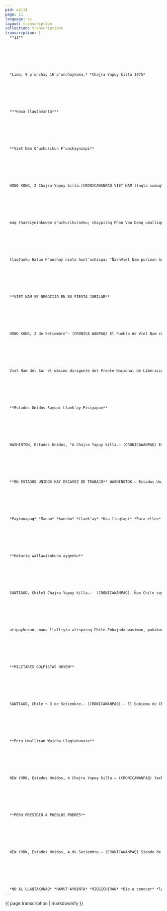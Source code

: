 ```yaml
---
pid: obj14
page: 11
language: es
layout: transcription
collection: transcriptions
transcription: |
  **11**
  
  
  
  
  
  
  
  *Lima, 9 p’unchay 16 p’unchaykama,* *Chajra Yapuy killa 1975*
  
  
  
  
  
  
  
  ***Hawa llaqtamanta***
  
  
  
  
  
  
  
  **Viet Nam Q'uchurikun P'unchayninpi**
  
  
  
  
  
  
  
  HONG KONG, 2 Chajra Yapuy killa.(CRONICAWANPAQ VIET NAM llaqta sumaqta hunt'achishan Llaqtankuq Qespichisqankuta, kinschunka watamanñan purishan mitmaynin p’anpachasqanku. Chinchay suyu Viet Nampi chay Hatun P'unchayninkuta yuyarispataq, Hanoi umalliq llaqtapi, su
  
  
  
  
  
  
  
  maq thaskiyninkuwan q'uchurikuranku; chaypitaq Phan Van Donq umalliqnin niran: "Allintañan nawpachiyku llaqtaykuq hamut'ayninta, lliw Viet Nam llaqta, ch’ullachakunanpaq" Kikillantaqmi, Qollasuyu Viet Nammanta, Frente Nacional de Liberacion kuraq umalliqnin Nguyen Huu Tho nillantaq, kay
  
  
  
  
  
  
  
  llaqtanku Hatun P'unchay ninta hunt'achispa: "ÑarnViet Nam purinan ñanmi mast'arisqaña kashan Socialismo kawsayta taripanankupaq" Yapamullantag "Chaynata purispataq, astawan qaqachakun Revolusionpa kamachiynin".
  
  
  
  
  
  
  
  **VIET NAM SE REGOCIJO EN SU FIESTA JUBILAR**
  
  
  
  
  
  
  
  HONG KONG, 2 de Setiembre"— (CRONICA WANPAQ) El Pueblo de Viet Nam concluye alboro zado el treinta aniversario de la Independencia de su pueblo después de traer por tierra, la crítica situación de colonia a la que ssuniaron pasradoi. El pueblo del Viet Nan del Norte en su capita Hanoui celebraron con desfile popular, fecha en la que su Dirigente Phan Van Donq manifestó "Van adelantadas las consideraciones de nuestre pueblo para concretizar la unificación de nuestro país". De igual manera en el
  
  
  
  
  
  
  
  Viet Nam del Sur el máximo dirigente del Frente Nacional de Liberación Nguyen Huu Tho comemorando el aniversario patrio dijo: "Ya están dadas las condiciones para que el pueblo del Viet Nam desdemboque en el socialismo" Agregando luego, "Encaminandonos asi, estare mos fortaleciendo el programa de la Revolución.".
  
  
  
  
  
  
  
  **Estados Unidos Sayupi Llank'ay Pisiyapun**
  
  
  
  
  
  
  
  WASHINTON, Estados Unidos, "A Chajra Yapuy killa.— (CRONICAWANPAQ) Estados Unidos suyumanta, Ministerio de Comercio, qelqa willayninkupi riqsichinku Estados Unidos llaqtapis llank’ana pisiyapun, pusaq hunu runakunaman aypaspa. Kay mana llank’anayuq runakunamantataq, aswan ashkha kashanku yana runakuna, paykunawan kushka chakuspan latinoamericano llaqta masinchiskuna kashanku, paykunatan cheqnikuypi t’aqanku p’ago runakuna. Ministerio de Comercio nillantaq sapanka pachaj runakunamanta, kay Estados Unidos suyupi, chunka kinsayuq runakuna mana llank’anayuq kashanku, chaywanmi astawan yapaykun, llaqtapi, wajcha runakunaq waj chayasqan.
  
  
  
  
  
  
  
  **EN ESTADOS UNIDOS HAY ESCASEZ DE TRABAJO** WASHINGTOK.— Estados Unidos 4 de Setiembre.— (CRONICAWANPAQ) El Ministerio de Comercio de los Estados Unidos dió a conocer en su informativo de que en este país existe escasez de trabajo, llegando a ocho millones de desempleados. De esta cantidad de gente desempleada, ocupan los indices más altos de desempleo los hombres de color, conjuntamente con nuestros hermanos latinoamericanos, a quienes segregan racialmente, la gente blanca Dice también el Ministerio de Comercio, que de cada cien habitantes en los Estados Unidos, trece se encuentran desempleados incentivando con ello más la pobreza de la gente pobre en este país rico.**
  
  
  
  
  
  
  
  *Paykunapaq* *Manan* *kanchu* *Llank'ay* *Usa llaqtapi* *Para ellos* *no hay* *trabajo* *en U.S.A*
  
  
  
  
  
  
  
  **Hatariq wallawisakuna ayqenku**
  
  
  
  
  
  
  
  SANTIAGO, Chile3 Chajra Yapuy killa.—  (CRONICAWANPAQ). Ñan Chile suyupi kamachiq, kamachiyninta mast'arinña Ecuador suyupi, Quito llaqtapi Embaja dorninman, qorpachanan paq WAMINK'A RAUL GONZALES ALVEAR MAN, hinamantaq kay Wamink’a Chile suyuman astakunanpaq. Yachasqanchispas hina kay Wamink’a Gonzales, Ecuador suyu kamachiq man thunichiyta munaspa
  
  
  
  
  
  
  
  atipaykuran, mana llalliyta atispataq Chile Embajada wasiman, pakakuyta mashkhaspa phawaran. Kay Wamink’a Gonzales Alvear, Ecuador llaq tanpi, wallawisakunaq ESTADO MAYOR nisqata umalliran.
  
  
  
  
  
  
  
  **MILITARES GOLPISTAS HUYEN**
  
  
  
  
  
  
  
  SANTIAGO, Chile ¬ 3 de Setiembre.— (CRONICAWANPAQ).— El Gobiemo de Chile dió ordena su Embajada en la ciudad de Quito, Ecuador, para que esta de asilo político al General Raúl Gonzales Alvear, para luego este se traslade a Chile. Como se está informado el General Gonzales trató de derribar al Presidente del Ecuador y no logrando culminar su co metido buscó refugio en la Embajada de Chile Este General Gonzales Alvear en el país del Ecuador fue el jefe del Estado Mayor del Ejército.
  
  
  
  
  
  
  
  **Peru Umalliran Wajcha Llaqtakunata**
  
  
  
  
  
  
  
  NEW YORK, Estados Unidos, 4 Chajra Yapuy killa.— (CRONICAWANPAQ) Yachakusqan hina, Lima llaqtapi ñawpa chikuran teqsimuyuq lliw Wajcha Llaqtakunaq Can cilleminkunaq pisqa rimariyninta, tukuy yuyaychasqankuta allinta wasapaspa Kay tantanakuypin Peru llaqtaq Cancillerninman kamachikuran, paypa siminpi Organizacion de la Naciones Unidas (ONU) Asamblea General nisqapi NO AL Wajcha Llaqtakunaq rimariynin riqsichinan paq. Chayta hunt'achispataq Canciller Wamink’a Miguel Angel de la Flor kay tawa p’unchaypi rimarqan llapa teqsimuyu llaqtakunaq riq sinankupaq, imaynatas No AL llaqtakuna kallpacha kushanku, chaymantataq, qhari thaskiywan imperia lista llaqtakunaman churapakunankuta. Nirallantaqmi, Kinsa Pachapi Llaqtakunan, allin kawsayman chayanankupaq yanaparikunanku
  
  
  
  
  
  
  
  **PERU PRESIDIO A PUEBLOS POBRES**
  
  
  
  
  
  
  
  NEW YORK, Estados Unidos, 4 de Setiembre.— (CRONICAWANPAQ) Siendo de dominio general, en la ciudad de Lima se llevó a cabo la 1 Conferencia de los países subdesarrollados, llegandose en las ponencias de temario a un felíz término En esta gran reunión se encomendó al Canciller del Perú, para que él sea el portavoz ante la Asamblea General de la Organización de la Naciones Unidas (ONU), de dar a conocer en el seno de ella, las resoluciones aprobadas en la Conferencia de los países NO AL. Y es en cumplimiento de ella el Cancille General EP Miguel Angel De La Flor, a cuatro días del Pte., en palabra suya dió a conocer a todos los pueblos del Mundo, de como los países NO AL se están consolidando y con paso firme ponen resistencia al imperialismo Dijo también de que los Países del tercer Mundo para lograr el bienestar de sus pueblos se ayudarán mutuamente.
  
  
  
  
  
  
  
  *NO AL LLAQTAKUNAQ* *HAMUT'AYNINTA* *RIQSICHIRAN* *Dio a conocer* *las consideraciones* *logradas de los* *paise*
---
```


{{ page.transcription | markdownify }}
